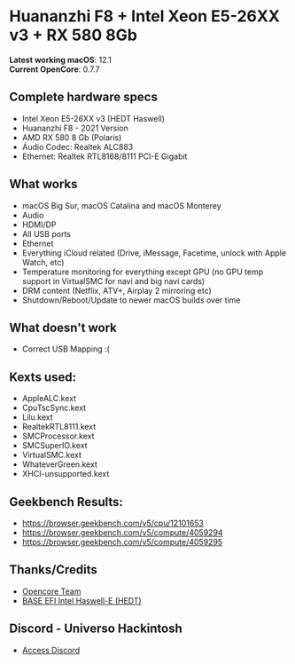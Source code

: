 # Huananzhi F8 + Intel Xeon E5-26XX v3 + RX 580 8Gb

**Latest working macOS**: 12.1
<br>
**Current OpenCore**: 0.7.7

## Complete hardware specs
- Intel Xeon E5-26XX v3 (HEDT Haswell)
- Huananzhi F8 - 2021 Version
- AMD RX 580 8 Gb (Polaris)
- Áudio Codec: Realtek ALC883
- Ethernet: Realtek RTL8168/8111 PCI-E Gigabit

## What works
- macOS Big Sur, macOS Catalina and macOS Monterey
- Audio
- HDMI/DP
- All USB ports
- Ethernet
- Everything iCloud related (Drive, iMessage, Facetime, unlock with Apple Watch, etc)
- Temperature monitoring for everything except GPU (no GPU temp support in VirtualSMC for navi and big navi cards)
- DRM content (Netflix, ATV+, Airplay 2 mirroring etc)
- Shutdown/Reboot/Update to newer macOS builds over time

## What doesn't work
- Correct USB Mapping :(

## Kexts used:
- AppleALC.kext
- CpuTscSync.kext
- Lilu.kext
- RealtekRTL8111.kext
- SMCProcessor.kext
- SMCSuperIO.kext
- VirtualSMC.kext
- WhateverGreen.kext
- XHCI-unsupported.kext

## Geekbench Results:
- https://browser.geekbench.com/v5/cpu/12101653
- https://browser.geekbench.com/v5/compute/4059294
- https://browser.geekbench.com/v5/compute/4059295

## Thanks/Credits
- [Opencore Team](https://dortania.github.io/getting-started/)
- [BASE EFI Intel Haswell-E (HEDT)](https://github.com/luchina-gabriel/BASE-EFI-INTEL-HEDT-4THGEN-X99-HASWELL-E)

## Discord - Universo Hackintosh
- [Access Discord](https://discord.universohackintosh.com.br)